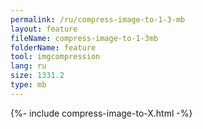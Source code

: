 ```yaml
---
permalink: /ru/compress-image-to-1-3-mb
layout: feature
fileName: compress-image-to-1-3mb
folderName: feature
tool: imgcompression
lang: ru
size: 1331.2
type: mb
---
```


{%- include compress-image-to-X.html -%}
